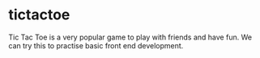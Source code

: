 # tictactoe
Tic Tac Toe is a very popular game to play with friends and have fun. We can try this to practise basic front end development. 
